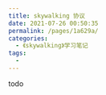 ```yaml
---
title: skywalking 协议
date: 2021-07-26 00:50:35
permalink: /pages/1a629a/
categories:
  - 《skywalking》学习笔记
tags:
  - 
---
```

todo